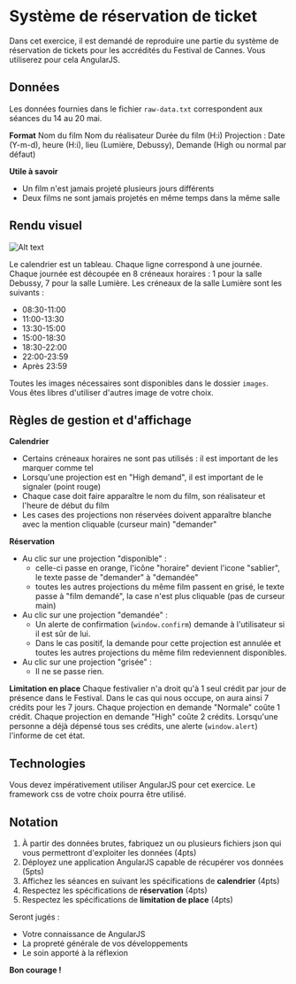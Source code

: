 Système de réservation de ticket
================================

Dans cet exercice, il est demandé de reproduire une partie du système de réservation de tickets pour les accrédités du Festival de Cannes.
Vous utiliserez pour cela AngularJS.

Données
-------
Les données fournies dans le fichier `raw-data.txt` correspondent aux séances du 14 au 20 mai.

__Format__
  Nom du film
  Nom du réalisateur
  Durée du film (H:i)
  Projection : Date (Y-m-d), heure (H:i), lieu (Lumière, Debussy), Demande (High ou normal par défaut)

__Utile à savoir__
* Un film n'est jamais projeté plusieurs jours différents
* Deux films ne sont jamais projetés en même temps dans la même salle

Rendu visuel
------------
![Alt text](http://i.imgur.com/tObNAYR.png)

Le calendrier est un tableau.
Chaque ligne correspond à une journée.
Chaque journée est découpée en 8 créneaux horaires : 1 pour la salle Debussy, 7 pour la salle Lumière.
Les créneaux de la salle Lumière sont les suivants :
- 08:30-11:00
- 11:00-13:30
- 13:30-15:00
- 15:00-18:30
- 18:30-22:00
- 22:00-23:59
- Après 23:59

Toutes les images nécessaires sont disponibles dans le dossier `images`. Vous êtes libres d'utiliser d'autres image de votre choix.

Règles de gestion et d'affichage
--------------------------------
__Calendrier__
* Certains créneaux horaires ne sont pas utilisés : il est important de les marquer comme tel
* Lorsqu'une projection est en "High demand", il est important de le signaler (point rouge)
* Chaque case doit faire apparaître le nom du film, son réalisateur et l'heure de début du film
* Les cases des projections non réservées doivent apparaître blanche avec la mention cliquable (curseur main) "demander"

__Réservation__
* Au clic sur une projection "disponible" :
    - celle-ci passe en orange, l'icône "horaire" devient l'icone "sablier", le texte passe de "demander" à "demandée"
    - toutes les autres projections du même film passent en grisé, le texte passe à "film demandé", la case n'est plus cliquable (pas de curseur main)
* Au clic sur une projection "demandée" :
    - Un alerte de confirmation (`window.confirm`) demande à l'utilisateur si il est sûr de lui.
    - Dans le cas positif, la demande pour cette projection est annulée et toutes les autres projections du même film redeviennent disponibles.
* Au clic sur une projection "grisée" :
    - Il ne se passe rien.

__Limitation en place__
Chaque festivalier n'a droit qu'à 1 seul crédit par jour de présence dans le Festival.
Dans le cas qui nous occupe, on aura ainsi 7 crédits pour les 7 jours.
Chaque projection en demande "Normale" coûte 1 crédit.
Chaque projection en demande "High" coûte 2 crédits.
Lorsqu'une personne a déjà dépensé tous ses crédits, une alerte (`window.alert`) l'informe de cet état.

Technologies
------------
Vous devez impérativement utiliser AngularJS pour cet exercice.
Le framework css de votre choix pourra être utilisé.

Notation
---------

1. À partir des données brutes, fabriquez un ou plusieurs fichiers json qui vous permettront d'exploiter les données (4pts)
2. Déployez une application AngularJS capable de récupérer vos données (5pts)
3. Affichez les séances en suivant les spécifications de __calendrier__ (4pts)
4. Respectez les spécifications de __réservation__ (4pts)
5. Respectez les spécifications de __limitation de place__ (4pts)

Seront jugés :
 - Votre connaissance de AngularJS
 - La propreté générale de vos développements
 - Le soin apporté à la réflexion

__Bon courage !__

